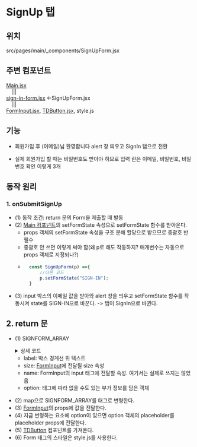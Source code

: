 # SignUp 탭

## 위치

src/pages/main/\_components/SignUpForm.jsx

## 주변 컴포넌트

[Main.jsx](./summary2_Main.md)  
&emsp;|||  
[sign-in-form.jsx](./summary3_SignIn.md) <-SignUpForm.jsx  
&emsp;|||  
[FormInput.jsx](./summary5_FormInput.md), [TDButton.jsx](./summary6_TDButton.md), style.js

## 기능

-   회원가입 후 (이메일)님 환영합니다 alert 창 띄우고 SignIn 탭으로 전환

*   실제 회원가입 할 때는 비밀번호도 받아야 하므로 입력 란은 이메일, 비밀번호, 비밀번호 확인 이렇게 3개

## 동작 원리

### 1. onSubmitSignUp

-   (1) 동작 조건: return 문의 Form을 제출할 때 발동
-   (2) [Main 컴포넌트](./summary2_Main.md#5-컴포넌트-가져오기)의 setFormState 속성으로 setFormState 함수를 받아온다.
    -   props 객체의 setFormState 속성을 구조 분해 할당으로 받으므로 중괄호 반필수
    -   중괄호 안 쓰면 이렇게 써야 함(왜 p로 해도 작동하지? 매개변수는 자동으로 props 객체로 지정되나?)
    -   ```javascript
          const SignUpForm(p) =>{
              //다른 코드
              p.setFormState("SIGN-IN");
          }
        ```
-   (3) input 박스의 이메일 값을 받아와 alert 창을 띄우고 setFormState 함수를 작동시켜 state를 SIGN-IN으로 바꾼다. -> 탭이 SignIn으로 바뀐다.

## 2. return 문

-   (1) SIGNFORM_ARRAY
    <details>
        <summary>상세 코드</summary>

        const SIGNFORM_ARRAY = [
        {
            label: "이메일",
            size: 3,
            name: "email",
            option: {
                placeholder: "이메일을 입력해주세요",
            },
        },
        {
            label: "비밀번호",
            size: 3,
            name: "password",
        },
        {
            label: "비밀번호 확인",
            size: 3,
            name: "password-confirm",
        },

    ];
    </details>

    -   label: 박스 경계선 위 텍스트
    -   size: [FormInput](./summary5_FormInput.md)에 전달될 size 속성
    -   name: FormInput의 input 태그에 전달할 속성. 여기서는 실제로 쓰지는 않았음
    -   option: 태그에 따라 없을 수도 있는 부가 정보를 담은 객체

*   (2) map으로 SIGNFORM_ARRAY를 태그로 변형한다.
*   (3) [FormInput](./summary5_FormInput.md)의 props에 값을 전달한다.
*   (4) 지금 변형하는 요소에 option이 있으면 option 객체의 placeholder를 placeholder props에 전달한다.
*   (5) [TDButton](./summary6_TDButton.md) 컴포넌트를 가져온다.
*   (6) Form 태그의 스타일은 style.js를 사용한다.
